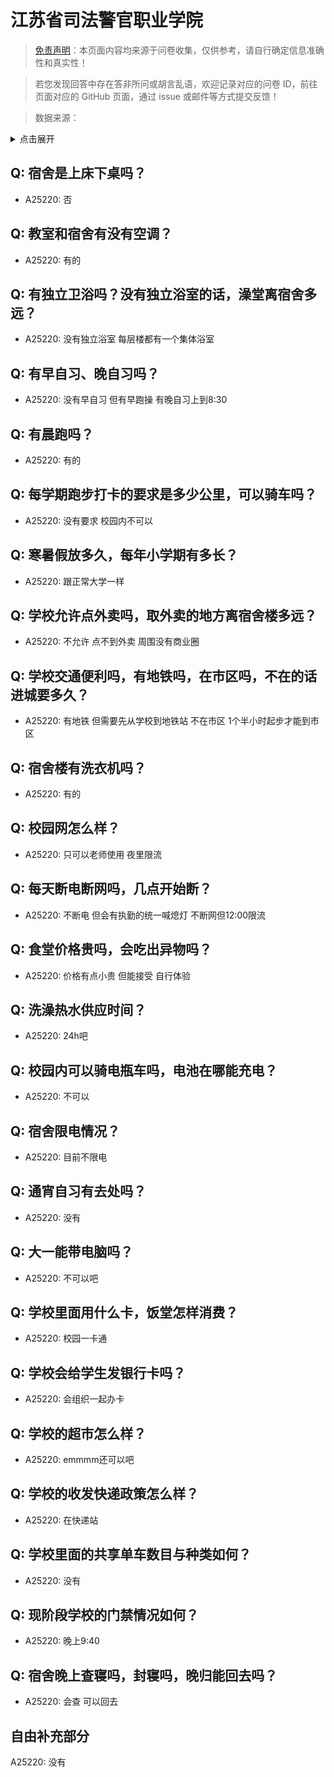 # 江苏省司法警官职业学院

> [免责声明](https://colleges.chat/#_3)：本页面内容均来源于问卷收集，仅供参考，请自行确定信息准确性和真实性！

> 若您发现回答中存在答非所问或胡言乱语，欢迎记录对应的问卷 ID，前往页面对应的 GitHub 页面，通过 issue 或邮件等方式提交反馈！

> 数据来源：

<details><summary>点击展开</summary>
<ul>
<li>A25220: 匿名 (2024 年 06 月)</li>
</ul>
</details>

## Q: 宿舍是上床下桌吗？

- A25220: 否

## Q: 教室和宿舍有没有空调？

- A25220: 有的

## Q: 有独立卫浴吗？没有独立浴室的话，澡堂离宿舍多远？

- A25220: 没有独立浴室 每层楼都有一个集体浴室

## Q: 有早自习、晚自习吗？

- A25220: 没有早自习 但有早跑操 有晚自习上到8:30

## Q: 有晨跑吗？

- A25220: 有的

## Q: 每学期跑步打卡的要求是多少公里，可以骑车吗？

- A25220: 没有要求 校园内不可以

## Q: 寒暑假放多久，每年小学期有多长？

- A25220: 跟正常大学一样

## Q: 学校允许点外卖吗，取外卖的地方离宿舍楼多远？

- A25220: 不允许 点不到外卖 周围没有商业圈

## Q: 学校交通便利吗，有地铁吗，在市区吗，不在的话进城要多久？

- A25220: 有地铁 但需要先从学校到地铁站 不在市区 1个半小时起步才能到市区

## Q: 宿舍楼有洗衣机吗？

- A25220: 有的

## Q: 校园网怎么样？

- A25220: 只可以老师使用 夜里限流

## Q: 每天断电断网吗，几点开始断？

- A25220: 不断电 但会有执勤的统一喊熄灯 不断网但12:00限流

## Q: 食堂价格贵吗，会吃出异物吗？

- A25220: 价格有点小贵 但能接受 自行体验

## Q: 洗澡热水供应时间？

- A25220: 24h吧

## Q: 校园内可以骑电瓶车吗，电池在哪能充电？

- A25220: 不可以

## Q: 宿舍限电情况？

- A25220: 目前不限电

## Q: 通宵自习有去处吗？

- A25220: 没有

## Q: 大一能带电脑吗？

- A25220: 不可以吧

## Q: 学校里面用什么卡，饭堂怎样消费？

- A25220: 校园一卡通

## Q: 学校会给学生发银行卡吗？

- A25220: 会组织一起办卡

## Q: 学校的超市怎么样？

- A25220: emmmm还可以吧

## Q: 学校的收发快递政策怎么样？

- A25220: 在快递站

## Q: 学校里面的共享单车数目与种类如何？

- A25220: 没有

## Q: 现阶段学校的门禁情况如何？

- A25220: 晚上9:40

## Q: 宿舍晚上查寝吗，封寝吗，晚归能回去吗？

- A25220: 会查 可以回去

## 自由补充部分

A25220: 没有
